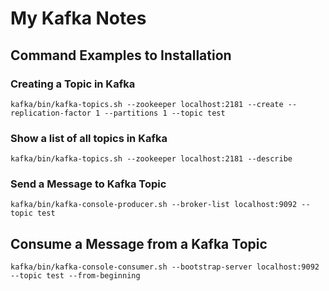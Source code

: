 # My Kafka Notes

## Command Examples to Installation

### Creating a Topic in Kafka
	kafka/bin/kafka-topics.sh --zookeeper localhost:2181 --create --replication-factor 1 --partitions 1 --topic test

### Show a list of all topics in Kafka
	kafka/bin/kafka-topics.sh --zookeeper localhost:2181 --describe

### Send a Message to Kafka Topic
	kafka/bin/kafka-console-producer.sh --broker-list localhost:9092 --topic test

## Consume a Message from a Kafka Topic
	kafka/bin/kafka-console-consumer.sh --bootstrap-server localhost:9092 --topic test --from-beginning
